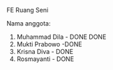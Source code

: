 FE Ruang Seni

Nama anggota:
1. Muhammad Dila - DONE DONE
2. Mukti Prabowo -DONE
3. Krisna Diva - DONE
4. Rosmayanti - DONE

